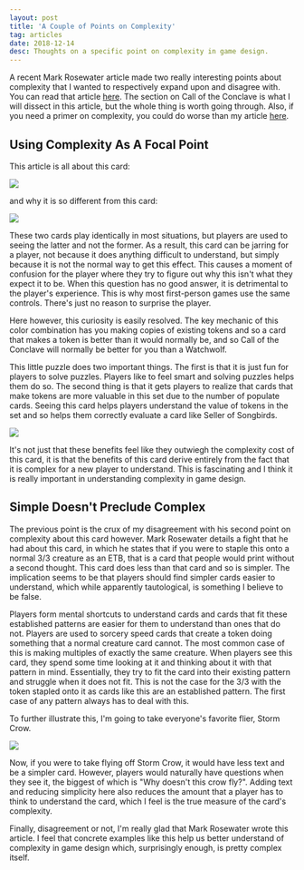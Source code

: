 ```yaml
---
layout: post
title: 'A Couple of Points on Complexity'
tag: articles
date: 2018-12-14
desc: Thoughts on a specific point on complexity in game design.
---
```



A recent Mark Rosewater article made two really interesting points about complexity that I wanted to respectively expand upon and disagree with. You can read that article [here](http://magic.wizards.com/en/articles/archive/making-magic/looking-back-part-1-2017-03-06). The section on Call of the Conclave is what I will dissect in this article, but the whole thing is worth going through. Also, if you need a primer on complexity, you could do worse than my article [here](/blog/articles/depthComplexity).
## Using Complexity As A Focal Point

This article is all about this card:

<img src="/blogImages/callOfTheConclave.jpg" />

and why it is so different from this card:

<img src="/blogImages/watchwolf.jpg" />

These two cards play identically in most situations, but players are used to seeing the latter and not the former. As a result, this card can be jarring for a player, not because it does anything difficult to understand, but simply because it is not the normal way to get this effect. This causes a moment of confusion for the player where they try to figure out why this isn't what they expect it to be. When this question has no good answer, it is detrimental to the player's experience. This is why most first-person games use the same controls. There's just no reason to surprise the player.


Here however, this curiosity is easily resolved. The key mechanic of this color combination has you making copies of existing tokens and so a card that makes a token is better than it would normally be, and so Call of the Conclave will normally be better for you than a Watchwolf.


This little puzzle does two important things. The first is that it is just fun for players to solve puzzles. Players like to feel smart and solving puzzles helps them do so. The second thing is that it gets players to realize that cards that make tokens are more valuable in this set due to the number of populate cards. Seeing this card helps players understand the value of tokens in the set and so helps them correctly evaluate a card like Seller of Songbirds.

<img src="/blogImages/sellerOfSongbirds.jpg" />

It's not just that these benefits feel like they outwiegh the complexity cost of this card, it is that the benefits of this card derive entirely from the fact that it is complex for a new player to understand. This is fascinating and I think it is really important in understanding complexity in game design.

## Simple Doesn't Preclude Complex

The previous point is the crux of my disagreement with his second point on complexity about this card however. Mark Rosewater details a fight that he had about this card, in which he states that if you were to staple this onto a normal 3/3 creature as an ETB, that is a card that people would print without a second thought. This card does less than that card and so is simpler. The implication seems to be that players should find simpler cards easier to understand, which while apparently tautological, is something I believe to be false.


Players form mental shortcuts to understand cards and cards that fit these established patterns are easier for them to understand than ones that do not. Players are used to sorcery speed cards that create a token doing something that a normal creature card cannot. The most common case of this is making multiples of exactly the same creature. When players see this card, they spend some time looking at it and thinking about it with that pattern in mind. Essentially, they try to fit the card into their existing pattern and struggle when it does not fit. This is not the case for the 3/3 with the token stapled onto it as cards like this are an established pattern. The first case of any pattern always has to deal with this.


To further illustrate this, I'm going to take everyone's favorite flier, Storm Crow.

<img src="/blogImages/stormCrow.jpg" />

Now, if you were to take flying off Storm Crow, it would have less text and be a simpler card. However, players would naturally have questions when they see it, the biggest of which is "Why doesn't this crow fly?". Adding text and reducing simplicity here also reduces the amount that a player has to think to understand the card, which I feel is the true measure of the card's complexity.


Finally, disagreement or not, I'm really glad that Mark Rosewater wrote this article. I feel that concrete examples like this help us better understand of complexity in game design which, surprisingly enough, is pretty complex itself.

